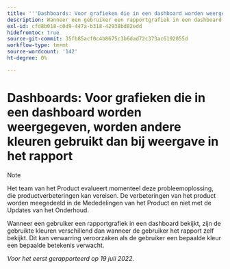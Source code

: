 ```yaml
---
title: '''Dashboards: Voor grafieken die in een dashboard worden weergegeven, worden andere kleuren gebruikt dan bij weergave in het rapport."'
description: Wanneer een gebruiker een rapportgrafiek in een dashboard bekijkt, zijn de gebruikte kleuren verschillend dan wanneer de gebruiker het rapport zelf bekijkt. Dit kan verwarring veroorzaken als de gebruiker een bepaalde kleur een bepaalde betekenis verwacht.
exl-id: cfd8b018-c0d9-447a-b318-42938bd82edd
hidefromtoc: true
source-git-commit: 35fb85acf0c4b8675c3b6dad72c373ac6192055d
workflow-type: tm+mt
source-wordcount: '142'
ht-degree: 0%

---
```


# Dashboards: Voor grafieken die in een dashboard worden weergegeven, worden andere kleuren gebruikt dan bij weergave in het rapport

<!--Converted to story-->

>[!NOTE]
>
>Het team van het Product evalueert momenteel deze probleemoplossing, die productverbeteringen kan vereisen. De verbeteringen van het product worden meegedeeld in de Mededelingen van het Product en niet met de Updates van het Onderhoud.

Wanneer een gebruiker een rapportgrafiek in een dashboard bekijkt, zijn de gebruikte kleuren verschillend dan wanneer de gebruiker het rapport zelf bekijkt. Dit kan verwarring veroorzaken als de gebruiker een bepaalde kleur een bepaalde betekenis verwacht.

_Voor het eerst gerapporteerd op 19 juli 2022._
